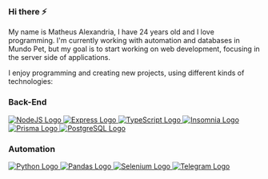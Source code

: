 ### Hi there ⚡

My name is Matheus Alexandria, I have 24 years old and I love programming. I'm currently working with automation and databases in
Mundo Pet, but my goal is to start working on web development, focusing in the server side of applications.

I enjoy programming and creating new projects, using different kinds of technologies:

<h3>Back-End</h3>
<a href="" target="_blank">
<img src="https://img.shields.io/badge/node.js-6DA55F?style=for-the-badge&logo=node.js&logoColor=white" alt="NodeJS Logo"/>
</a>

<a href="" target="_blank">
<img src="https://img.shields.io/badge/express.js-%23404d59.svg?style=for-the-badge&logo=express&logoColor=%2361DAFB" alt="Express Logo"/>
</a>

<a href="https://www.typescriptlang.org" target="_blank">
<img src="https://img.shields.io/badge/typescript-%23007ACC.svg?style=for-the-badge&logo=typescript&logoColor=white" alt="TypeScript Logo"/>
</a>

<a href="" target="_blank">
<img src="https://img.shields.io/badge/Insomnia-black?style=for-the-badge&logo=insomnia&logoColor=5849BE" alt="Insomnia Logo"/>
</a>

<a href="" target="_blank">
<img src="https://img.shields.io/badge/Prisma-3982CE?style=for-the-badge&logo=Prisma&logoColor=white" alt="Prisma Logo"/>
</a>

<a href="" target="_blank">
<img src="https://img.shields.io/badge/postgres-%23316192.svg?style=for-the-badge&logo=postgresql&logoColor=white" alt="PostgreSQL Logo"/>
</a>

<h3>Automation</h3>

<a href="" target="_blank">
<img src="https://img.shields.io/badge/python-3670A0?style=for-the-badge&logo=python&logoColor=ffdd54" alt="Python Logo"/>
</a>

<a href="" target="_blank">
<img src="https://img.shields.io/badge/pandas-%23150458.svg?style=for-the-badge&logo=pandas&logoColor=white" alt="Pandas Logo"/>
</a>

<a href="" target="_blank">
<img src="https://img.shields.io/badge/-selenium-%43B02A?style=for-the-badge&logo=selenium&logoColor=white" alt="Selenium Logo"/>
</a>

<a href="" target="_blank">
<img src="https://img.shields.io/badge/Telegram-2CA5E0?style=for-the-badge&logo=telegram&logoColor=white" alt="Telegram Logo"/>
</a>
<!--
**Matchobas/Matchobas** is a ✨ _special_ ✨ repository because its `README.md` (this file) appears on your GitHub profile.

Here are some ideas to get you started:

- 🔭 I’m currently working on ...
- 🌱 I’m currently learning ...
- 👯 I’m looking to collaborate on ...
- 🤔 I’m looking for help with ...
- 💬 Ask me about ...
- 📫 How to reach me: ...
- 😄 Pronouns: ...
- ⚡ Fun fact: ...
-->
